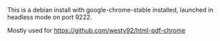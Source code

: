 This is a debian install with google-chrome-stable installed, launched in headless mode on port 9222.

Mostly used for https://github.com/westy92/html-pdf-chrome
